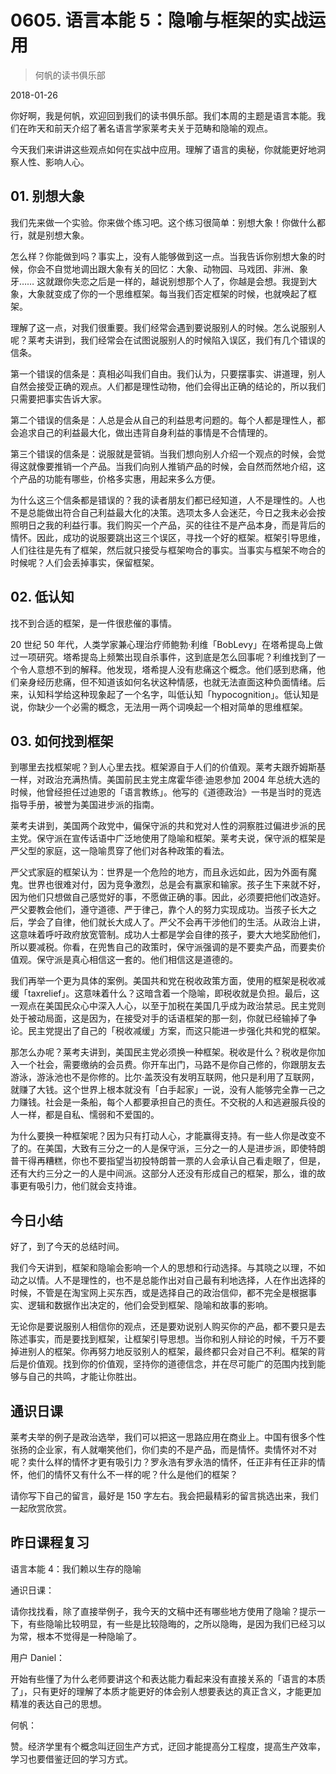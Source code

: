 # 0605. 语言本能 5：隐喻与框架的实战运用

> 何帆的读书俱乐部

2018-01-26

你好啊，我是何帆，欢迎回到我们的读书俱乐部。我们本周的主题是语言本能。我们在昨天和前天介绍了著名语言学家莱考夫关于范畴和隐喻的观点。

今天我们来讲讲这些观点如何在实战中应用。理解了语言的奥秘，你就能更好地洞察人性、影响人心。

## 01. 别想大象

我们先来做一个实验。你来做个练习吧。这个练习很简单：别想大象！你做什么都行，就是别想大象。

怎么样？你能做到吗？事实上，没有人能够做到这一点。当我告诉你别想大象的时候，你会不自觉地调出跟大象有关的回忆：大象、动物园、马戏团、非洲、象牙…… 这就跟你失恋之后是一样的，越说别想那个人了，你越是会想。我提到大象，大象就变成了你的一个思维框架。每当我们否定框架的时候，也就唤起了框架。

理解了这一点，对我们很重要。我们经常会遇到要说服别人的时候。怎么说服别人呢？莱考夫讲到，我们经常会在试图说服别人的时候陷入误区，我们有几个错误的信条。

第一个错误的信条是：真相必叫我们自由。我们认为，只要摆事实、讲道理，别人自然会接受正确的观点。人们都是理性动物，他们会得出正确的结论的，所以我们只需要把事实告诉大家。

第二个错误的信条是：人总是会从自己的利益思考问题的。每个人都是理性人，都会追求自己的利益最大化，做出违背自身利益的事情是不合情理的。

第三个错误的信条是：说服就是营销。当我们想向别人介绍一个观点的时候，会觉得这就像要推销一个产品。当我们向别人推销产品的时候，会自然而然地介绍，这个产品的功能有哪些，价格多实惠，用起来多么方便。

为什么这三个信条都是错误的？我的读者朋友们都已经知道，人不是理性的。人也不是总能做出符合自己利益最大化的决策。选项太多人会迷茫，今日之我未必会按照明日之我的利益行事。我们购买一个产品，买的往往不是产品本身，而是背后的情怀。因此，成功的说服要跳出这三个误区，寻找一个好的框架。框架引导思维，人们往往是先有了框架，然后就只接受与框架吻合的事实。当事实与框架不吻合的时候呢？人们会丢掉事实，保留框架。

## 02. 低认知

找不到合适的框架，是一件很悲催的事情。

20 世纪 50 年代，人类学家兼心理治疗师鲍勃·利维「BobLevy」在塔希提岛上做过一项研究。塔希提岛上频繁出现自杀事件，这到底是怎么回事呢？利维找到了一个令人意想不到的解释。他发现，塔希提人没有悲痛这个概念。他们感到悲痛，他们亲身经历悲痛，但不知道该如何名状这种情感，也就无法直面这种负面情绪。后来，认知科学给这种现象起了一个名字，叫低认知「hypocognition」。低认知是说，你缺少一个必需的概念，无法用一两个词唤起一个相对简单的思维框架。

## 03. 如何找到框架

到哪里去找框架呢？到人心里去找。框架源自于人们的价值观。莱考夫跟乔姆斯基一样，对政治充满热情。美国前民主党主席霍华德·迪恩参加 2004 年总统大选的时候，他曾经担任过迪恩的「语言教练」。他写的《道德政治》一书是当时的竞选指导手册，被誉为美国进步派的指南。

莱考夫讲到，美国两个政党中，偏保守派的共和党对人性的洞察胜过偏进步派的民主党。保守派在宣传话语中广泛地使用了隐喻和框架。莱考夫说，保守派的框架是严父型的家庭，这一隐喻贯穿了他们对各种政策的看法。

严父式家庭的框架认为：世界是一个危险的地方，而且永远如此，因为外面有魔鬼。世界也很难对付，因为竞争激烈，总是会有赢家和输家。孩子生下来就不好，因为他们只想做自己感觉好的事，不愿做正确的事。因此，必须要把他们改造好。严父要教会他们，遵守道德、严于律己，靠个人的努力实现成功。当孩子长大之后，学会了自律，他们就长大成人了。严父不会再干涉他们的生活。从政治上讲，这意味着呼吁政府放宽管制。成功人士都是学会自律的孩子，要大大地奖励他们，所以要减税。你看，在兜售自己的政策时，保守派强调的是不要卖产品，而要卖价值观。保守派是真心相信这一套的。他们相信这是道德的。

我们再举一个更为具体的案例。美国共和党在税收政策方面，使用的框架是税收减缓「taxrelief」。这意味着什么？这暗含着一个隐喻，即税收就是负担。最后，这一观点在美国民众心中深入人心，以至于加税在美国几乎成为政治禁忌。民主党则处于被动局面，这是因为，在接受对手的话语框架的那一刻，你就已经输掉了争论。民主党提出了自己的「税收减缓」方案，而这只能进一步强化共和党的框架。

那怎么办呢？莱考夫讲到，美国民主党必须换一种框架。税收是什么？税收是你加入一个社会，需要缴纳的会员费。你开车出门，马路不是你自己修的，你跟朋友去游泳，游泳池也不是你修的。比尔·盖茨没有发明互联网，他只是利用了互联网，就赚了大钱。这个世界上根本就没有「白手起家」一说，没有人能够完全靠一己之力赚钱。社会是一条船，每个人都要承担自己的责任。不交税的人和逃避服兵役的人一样，都是自私、懦弱和不爱国的。

为什么要换一种框架呢？因为只有打动人心，才能赢得支持。有一些人你是改变不了的。在美国，大致有三分之一的人是保守派，三分之一的人是进步派，即使特朗普干得再糟糕，你也不要指望当初投特朗普一票的人会承认自己看走眼了，但是，还有大约三分之一的人是中间派。这部分人还没有形成自己的框架，那么，谁的故事更有吸引力，他们就会支持谁。

## 今日小结

好了，到了今天的总结时间。

我们今天讲到，框架和隐喻会影响一个人的思想和行动选择。与其晓之以理，不如动之以情。人不是理性的，也不是总能作出对自己最有利地选择，人在作出选择的时候，不管是在淘宝网上买东西，或是选择自己的政治信仰，都不完全是根据事实、逻辑和数据作出决定的，他们会受到框架、隐喻和故事的影响。

无论你是要说服别人相信你的观点，还是要劝说别人购买你的产品，都不要只是去陈述事实，而是要找到框架，让框架引导思想。当你和别人辩论的时候，千万不要掉进别人的框架。你再努力地反驳别人的框架，最终都只会对自己不利。框架的背后是价值观。找到你的价值观，坚持你的道德信念，并在尽可能广的范围内找到能够与自己的共鸣，才能让你胜出。

## 通识日课

莱考夫举的例子是政治选举，我们可以把这一思路应用在商业上。中国有很多个性张扬的企业家，有人就嘲笑他们，你们卖的不是产品，而是情怀。卖情怀对不对呢？卖什么样的情怀才更有吸引力？罗永浩有罗永浩的情怀，任正非有任正非的情怀，他们的情怀又有什么不一样的呢？什么是他们的框架？

请你写下自己的留言，最好是 150 字左右。我会把最精彩的留言挑选出来，我们一起欣赏欣赏。

## 昨日课程复习

语言本能 4：我们赖以生存的隐喻

通识日课：

请你找找看，除了直接举例子，我今天的文稿中还有哪些地方使用了隐喻？提示一下，有些隐喻比较明显，有一些是比较隐晦的，之所以隐晦，是因为我们已经习以为常，根本不觉得是一种隐喻了。

用户 Daniel：

开始有些懂了为什么老师要讲这个和表达能力看起来没有直接关系的「语言的本质了」，只有更好的理解了本质才能更好的体会别人想要表达的真正含义，才能更加精准的表达自己的思想。

何帆：

赞。经济学里有个概念叫迂回生产方式，迂回才能提高分工程度，提高生产效率，学习也要借鉴迂回的学习方式。

